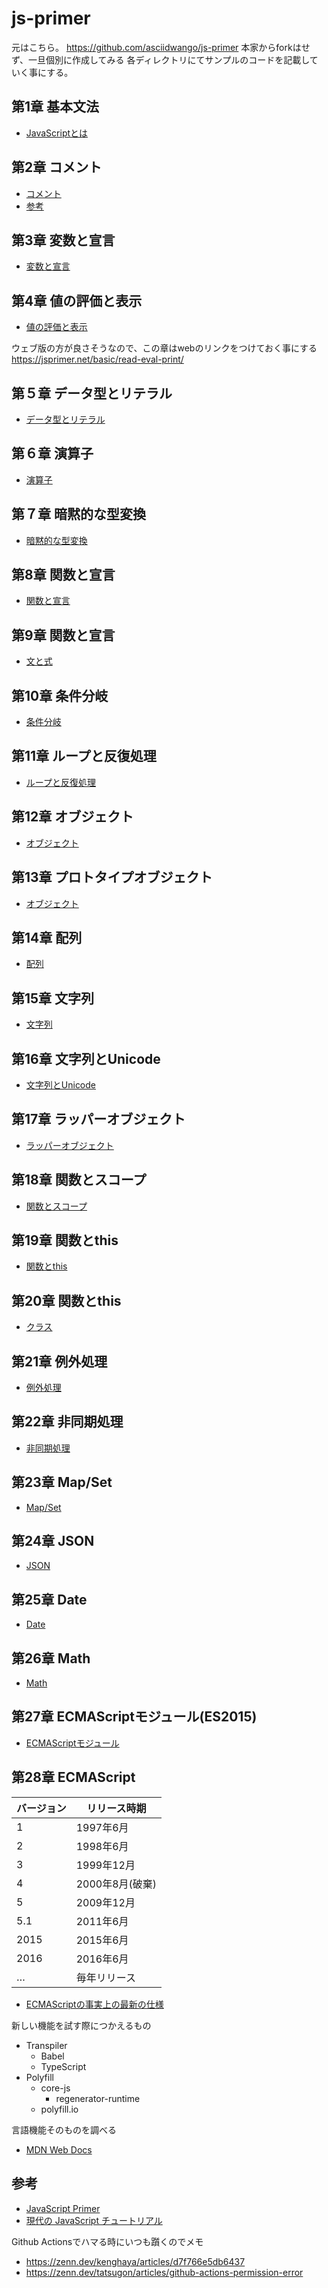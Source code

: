 # js-primer

元はこちら。 <https://github.com/asciidwango/js-primer>
本家からforkはせず、一旦個別に作成してみる
各ディレクトリにてサンプルのコードを記載していく事にする。

## 第1章 基本文法

* [JavaScriptとは](./chapter1)

## 第2章 コメント

* [コメント](./chapter2/comment.js)
* [参考](https://qiita.com/rana_kualu/items/3ec7a5fdf6a62fd6eecb#-----)

## 第3章 変数と宣言

* [変数と宣言](./chapter3/variable.js)

## 第4章 値の評価と表示

* [値の評価と表示](./chapter4/example/index.html)

ウェブ版の方が良さそうなので、この章はwebのリンクをつけておく事にする
<https://jsprimer.net/basic/read-eval-print/>

## 第５章 データ型とリテラル

* [データ型とリテラル](./chapter5/index.html)

## 第６章 演算子

* [演算子](./chapter6/index.html)

## 第７章 暗黙的な型変換

* [暗黙的な型変換](./chapter7/index.html)

## 第8章 関数と宣言

* [関数と宣言](./chapter8/index.html)

## 第9章 関数と宣言

* [文と式](./chapter9/index.html)

## 第10章 条件分岐

* [条件分岐](./chapter10/index.html)

## 第11章 ループと反復処理

* [ループと反復処理](./chapter11/index.html)

## 第12章 オブジェクト

* [オブジェクト](./chapter12/index.html)

## 第13章 プロトタイプオブジェクト

* [オブジェクト](./chapter13/index.html)

## 第14章 配列

* [配列](./chapter14/index.html)

## 第15章 文字列

* [文字列](./chapter15/index.html)

## 第16章 文字列とUnicode

* [文字列とUnicode](./chapter16/index.html)

## 第17章 ラッパーオブジェクト

* [ラッパーオブジェクト](./chapter17/index.html)

## 第18章 関数とスコープ

* [関数とスコープ](./chapter18/index.html)

## 第19章 関数とthis

* [関数とthis](./chapter19/index.html)

## 第20章 関数とthis

* [クラス](./chapter20/index.html)

## 第21章 例外処理

* [例外処理](./chapter21/index.html)

## 第22章 非同期処理

* [非同期処理](./chapter22/index.html)

## 第23章 Map/Set

* [Map/Set](./chapter23/index.html)

## 第24章 JSON

* [JSON](./chapter24/index.html)

## 第25章 Date

* [Date](./chapter25/index.html)

## 第26章 Math

* [Math](./chapter26/index.html)

## 第27章 ECMAScriptモジュール(ES2015)

* [ECMAScriptモジュール](./chapter27/index.html)

## 第28章 ECMAScript

バージョン | リリース時期
--- | ---
1 | 1997年6月
2 | 1998年6月
3 | 1999年12月
4 | 2000年8月(破棄)
5 | 2009年12月
5.1 | 2011年6月
2015 | 2015年6月
2016 | 2016年6月
… | 毎年リリース

* [ECMAScriptの事実上の最新の仕様](https://github.com/tc39/tc39.github.io)

新しい機能を試す際につかえるもの

* Transpiler
  * Babel
  * TypeScript
* Polyfill
  * core-js
    * regenerator-runtime
  * polyfill.io
  
言語機能そのものを調べる

* [MDN Web Docs](https://developer.mozilla.org/ja/docs/Web/JavaScript)

## 参考

* [JavaScript Primer](https://jsprimer.net/)
* [現代の JavaScript チュートリアル](https://ja.javascript.info/)

Github Actionsでハマる時にいつも躓くのでメモ

* <https://zenn.dev/kenghaya/articles/d7f766e5db6437>
* <https://zenn.dev/tatsugon/articles/github-actions-permission-error>
